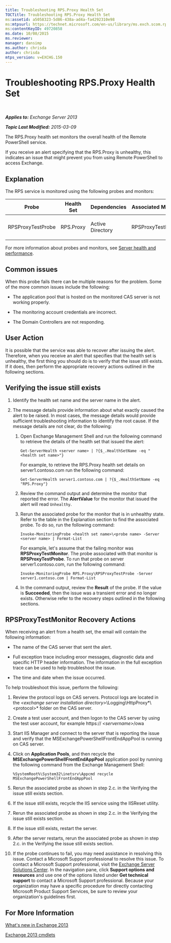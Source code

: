 ```yaml
---
title: Troubleshooting RPS.Proxy Health Set
TOCTitle: Troubleshooting RPS.Proxy Health Set
ms:assetid: a5058323-5d86-438a-ad4a-fa4292310e98
ms:mtpsurl: https://technet.microsoft.com/en-us/library/ms.exch.scom.rps.proxy(v=EXCHG.150)
ms:contentKeyID: 49720858
ms.date: 10/08/2015
ms.reviewer: 
manager: dansimp
ms.author: chrisda
author: chrisda
mtps_version: v=EXCHG.150
---
```


<div data-xmlns="http://www.w3.org/1999/xhtml">

<div class="topic" data-xmlns="http://www.w3.org/1999/xhtml" data-msxsl="urn:schemas-microsoft-com:xslt" data-cs="http://msdn.microsoft.com/en-us/">

<div data-asp="http://msdn2.microsoft.com/asp">

# Troubleshooting RPS.Proxy Health Set

</div>

<div id="mainSection">

<div id="mainBody">

<span> </span>

_**Applies to:** Exchange Server 2013_

_**Topic Last Modified:** 2015-03-09_

The RPS.Proxy health set monitors the overall health of the Remote PowerShell service.

If you receive an alert specifying that the RPS.Proxy is unhealthy, this indicates an issue that might prevent you from using Remote PowerShell to access Exchange.

<span id="EXP"></span>

<div>

## Explanation

The RPS service is monitored using the following probes and monitors:


<table>
<colgroup>
<col style="width: 25%" />
<col style="width: 25%" />
<col style="width: 25%" />
<col style="width: 25%" />
</colgroup>
<thead>
<tr class="header">
<th>Probe</th>
<th>Health Set</th>
<th>Dependencies</th>
<th>Associated Monitors</th>
</tr>
</thead>
<tbody>
<tr class="odd">
<td><p>RPSProxyTestProbe</p></td>
<td><p>RPS.Proxy</p></td>
<td><p>Active Directory</p></td>
<td><p>RPSProxyTestMonitor</p></td>
</tr>
</tbody>
</table>


For more information about probes and monitors, see [Server health and performance](https://technet.microsoft.com/en-us/library/jj150551\(v=exchg.150\)).

</div>

<div>

## Common issues

When this probe fails there can be multiple reasons for the problem. Some of the more common issues include the following:

  - The application pool that is hosted on the monitored CAS server is not working properly.

  - The monitoring account credentials are incorrect.

  - The Domain Controllers are not responding.

</div>

<div>

## User Action

It is possible that the service was able to recover after issuing the alert. Therefore, when you receive an alert that specifies that the health set is unhealthy, the first thing you should do is to verify that the issue still exists. If it does, then perform the appropriate recovery actions outlined in the following sections.

<span id="verify"></span>

<div>

## Verifying the issue still exists

1.  Identify the health set name and the server name in the alert.

2.  The message details provide information about what exactly caused the alert to be raised. In most cases, the message details would provide sufficient troubleshooting information to identify the root cause. If the message details are not clear, do the following:
    
    1.  Open Exchange Management Shell and run the following command to retrieve the details of the health set that issued the alert:
        
            Get-ServerHealth <server name> | ?{$_.HealthSetName -eq "<health set name>"}
        
        For example, to retrieve the RPS.Proxy health set details on server1.contoso.com run the following command:
        
            Get-ServerHealth server1.contoso.com | ?{$_.HealthSetName -eq "RPS.Proxy"}
    
    2.  Review the command output and determine the monitor that reported the error. The **AlertValue** for the monitor that issued the alert will read `Unhealthy`.
    
    3.  Rerun the associated probe for the monitor that is in unhealthy state. Refer to the table in the Explanation section to find the associated probe. To do so, run the following command:
        
            Invoke-MonitoringProbe <health set name>\<probe name> -Server <server name> | Format-List
        
        For example, let's assume that the failing monitor was **RPSProxyTestMonitor**. The probe associated with that monitor is **RPSProxyTestProbe**. To run that probe on server server1.contoso.com, run the following command:
        
            Invoke-MonitoringProbe RPS.Proxy\RPSProxyTestProbe -Server server1.contoso.com | Format-List
    
    4.  In the command output, review the **Result** of the probe. If the value is **Succeeded**, then the issue was a transient error and no longer exists. Otherwise refer to the recovery steps outlined in the following sections.

</div>

<span id="TestMonitors"></span>

<div>

## RPSProxyTestMonitor Recovery Actions

When receiving an alert from a health set, the email will contain the following information:

  - The name of the CAS server that sent the alert.

  - Full exception trace including eroor messages, diagnostic data and specific HTTP header information. The information in the full exception trace can be used to help troubleshoot the issue.

  - The time and date when the issue occurred.

To help troubleshoot this issue, perform the following:

1.  Review the protocol logs on CAS servers. Protocol logs are located in the *\<exchange server installation directory\>*\\Logging\\HttpProxy*\\\<protocol\>* folder on the CAS server.

2.  Create a test user account, and then logon to the CAS server by using the test user account, for example https:// *\<servername\>*/owa

3.  Start IIS Manager and connect to the server that is reporting the issue and verify that the MSExchangePowerShellFrontEndAppPool is running on CAS server.

4.  Click on **Application Pools**, and then recycle the **MSExchangePowerShellFrontEndAppPool** application pool by running the following command from the Exchange Management Shell:
    
        %SystemRoot%\System32\inetsrv\Appcmd recycle MSExchangePowerShellFrontEndAppPool

5.  Rerun the associated probe as shown in step 2.c. in the Verifying the issue still exists section.

6.  If the issue still exists, recycle the IIS service using the IISReset utility.

7.  Rerun the associated probe as shown in step 2.c. in the Verifying the issue still exists section.

8.  If the issue still exists, restart the server.

9.  After the server restarts, rerun the associated probe as shown in step 2.c. in the Verifying the issue still exists section.

10. If the probe continues to fail, you may need assistance in resolving this issue. Contact a Microsoft Support professional to resolve this issue. To contact a Microsoft Support professional, visit the [Exchange Server Solutions Center](http://go.microsoft.com/fwlink/p/?linkid=180809). In the navigation pane, click **Support options and resources** and use one of the options listed under **Get technical support** to contact a Microsoft Support professional. Because your organization may have a specific procedure for directly contacting Microsoft Product Support Services, be sure to review your organization's guidelines first.

</div>

</div>

<div>

## For More Information

[What's new in Exchange 2013](https://technet.microsoft.com/en-us/library/jj150540\(v=exchg.150\))

[Exchange 2013 cmdlets](https://technet.microsoft.com/en-us/library/bb124413\(v=exchg.150\))

</div>

</div>

<span> </span>

</div>

</div>

</div>

